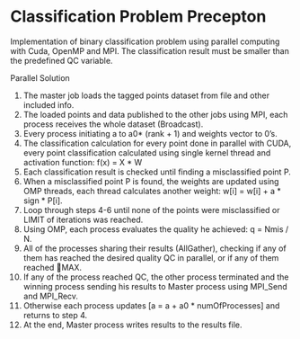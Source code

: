 # Classification Problem Precepton
 Implementation of binary classification problem using parallel computing with Cuda, OpenMP and MPI.
 The classification result must be smaller than the predefined QC variable.
 
 Parallel Solution
1.	The master job loads the tagged points dataset from file and other included info.
2.	The loaded points and data published to the other jobs using MPI, each process receives the whole dataset (Broadcast).
3.	Every process initiating a to a0* (rank + 1) and weights vector to 0’s.
4.	The classification calculation for every point done in parallel with CUDA, every point classification calculated using single kernel thread and activation function: f(x) = X * W
5.	Each classification result is checked until finding a misclassified point P.
6.	When a misclassified point P is found, the weights are updated using OMP threads, 
each thread calculates another weight: w[i] = w[i] + a * sign * P[i].
7.	Loop through steps 4-6 until none of the points were misclassified or LIMIT of iterations was reached.
8.	Using OMP, each process evaluates the quality he achieved: q = Nmis / N.
9.	All of the processes sharing their results (AllGather), checking if any of them has reached  the desired quality QC in parallel, or if any of them reached MAX.
10.	If any of the process reached QC, the other process terminated and the winning process sending his results to Master process using MPI_Send and MPI_Recv.
11.	Otherwise each process updates [a = a + a0 * numOfProcesses] and returns to step 4.
12.	At the end, Master process writes results to the results file.
